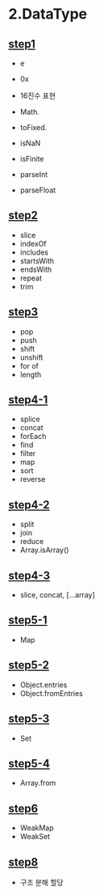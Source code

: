 # 2.DataType

## [step1](/Part1/2.DataType/step1.md)

- e
- 0x
- 16진수 표현

- Math.
- toFixed.

- isNaN
- isFinite

- parseInt
- parseFloat

## [step2](/Part1/2.DataType/step2.md)

- slice
- indexOf
- includes
- startsWith
- endsWith
- repeat
- trim

## [step3](/Part1/2.DataType/step3.md)

- pop
- push
- shift
- unshift
- for of
- length

## [step4-1](/Part1/2.DataType/step4-1.md)

- splice
- concat
- forEach
- find
- filter
- map
- sort
- reverse

## [step4-2](/Part1/2.DataType/step4-2.md)

- split
- join
- reduce
- Array.isArray()

## [step4-3](/Part1/2.DataType/step4-3.md)

- slice, concat, [...array]

## [step5-1](/Part1/2.DataType/step5-1.md)

- Map

## [step5-2](/Part1/2.DataType/step5-2.md)

- Object.entries
- Object.fromEntries

## [step5-3](/Part1/2.DataType/step5-3.md)

- Set

## [step5-4](/Part1/2.DataType/step5-4.md)

- Array.from

## [step6](/Part1/2.DataType/step6.md)

- WeakMap
- WeakSet

## [step8](/Part1/2.DataType/step8.md)

- 구조 분해 할당

